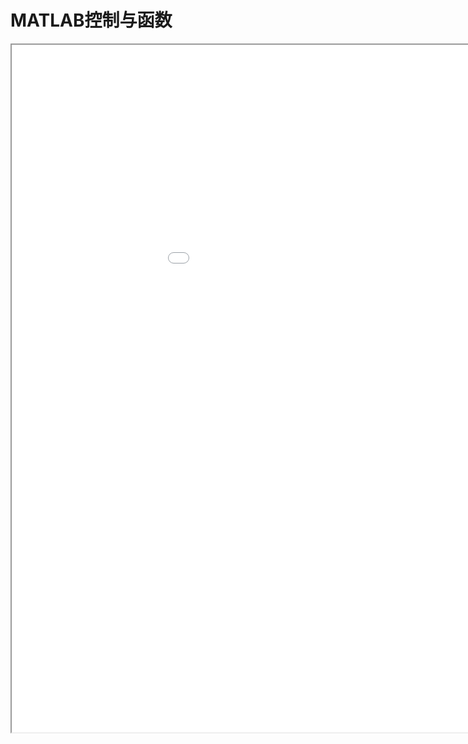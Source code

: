 
# MATLAB控制与函数
<div class="pdf-class">
    <iframe  src=\texpdf\part-sxjm-chap-drawing.pdf width="1100" height="1100">
    </iframe>
</div>
